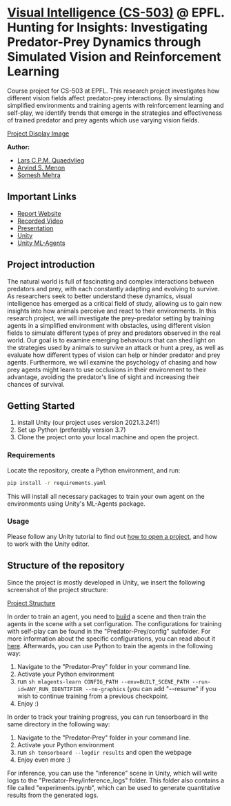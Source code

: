 # [Visual Intelligence (CS-503)](https://vilab.epfl.ch/) @ EPFL. Hunting for Insights: Investigating Predator-Prey Dynamics through Simulated Vision and Reinforcement Learning

Course project for CS-503 at EPFL. This research project investigates how different vision fields affect predator-prey interactions. By simulating 
simplified environments and training agents with reinforcement learning and self-play, we identify trends that emerge in the strategies and effectiveness
of trained predator and prey agents which use varying vision fields. 

[Project Display Image](https://imgtr.ee/i/S2FLI)

**Author:** 
- [Lars C.P.M. Quaedvlieg](https://lars-quaedvlieg.github.io/)
- [Arvind S. Menon](https://arvind6599.github.io/)
- [Somesh Mehra](https://vilab.epfl.ch/#prospective)

## Important Links

- [Report Website](https://arvind6599.github.io/PredatorPreyWebsite/) 
- [Recorded Video](https://www.youtube.com/watch?v=K0tJrpMla-o)
- [Presentation](https://docs.google.com/presentation/d/1PcIU6uHoWMkugl5NohnZsoXTvl1WS9NC8TRfWVWeUQM/)
- [Unity](https://unity.com/download)
- [Unity ML-Agents](https://github.com/Unity-Technologies/ml-agents)

## Project introduction

The natural world is full of fascinating and complex interactions between predators and prey, with each constantly adapting and evolving to survive. 
As researchers seek to better understand these dynamics, visual intelligence has emerged as a critical field of study, allowing us to gain 
new insights into how animals perceive and react to their environments. In this research project, we will investigate the prey-predator setting by 
training agents in a simplified environment with obstacles, using different vision fields to simulate different types of prey and predators observed 
in the real world. Our goal is to examine emerging behaviours that can shed light on the strategies used by animals to survive 
an attack or hunt a prey, as well as evaluate how different types of vision can help or hinder predator and prey agents. Furthermore, we will examine 
the psychology of chasing and how prey agents might learn to use occlusions in their environment to their advantage, avoiding the predator's line of 
sight and increasing their chances of survival.

## Getting Started

1) install Unity (our project uses version 2021.3.24f1)
2) Set up Python (preferably version 3.7)
3) Clone the project onto your local machine and open the project.

### Requirements

Locate the repository, create a Python environment, and run:
  ```sh
  pip install -r requirements.yaml
  ```

This will install all necessary packages to train your own agent on the environments using Unity's ML-Agents package.

### Usage

Please follow any Unity tutorial to find out [how to open a project](https://support.unity.com/hc/en-us/articles/4402520287124-How-do-I-add-a-project-saved-on-my-computer-into-the-Unity-Hub-),
and how to work with the Unity editor.

## Structure of the repository

Since the project is mostly developed in Unity, we insert the following screenshot of the project structure:

[Project Structure](https://imgtr.ee/i/SwQXB)

In order to train an agent, you need to [build](https://docs.unity3d.com/Manual/BuildSettings.html) a scene and then train the agents in the scene with a set
configuration. The configurations for training with self-play can be found in the "Predator-Prey/config" subfolder. For more information about the specific
configurations, you can read about it [here](https://unity-technologies.github.io/ml-agents/Training-Configuration-File/). Afterwards, you can use Python to train the 
agents in the following way:

1) Navigate to the "Predator-Prey" folder in your command line.
2) Activate your Python environment
3) run ```sh mlagents-learn CONFIG_PATH --env=BUILT_SCENE_PATH --run-id=ANY_RUN_IDENTIFIER --no-graphics``` (you can add "--resume" if you wish to continue training from a previous checkpoint.
4) Enjoy :)

In order to track your training progress, you can run tensorboard in the same directory in the following way:

1) Navigate to the "Predator-Prey" folder in your command line.
2) Activate your Python environment
3) run ```sh tensorboard --logdir results``` and open the webpage
4) Enjoy even more :)

For inference, you can use the "inference" scene in Unity, which will write logs to the "Predator-Prey/inference_logs" folder. This folder also contains a file called
"experiments.ipynb", which can be used to generate quantitative results from the generated logs.
